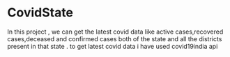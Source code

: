 # CovidState

In this project , we can get the latest covid data like active cases,recovered cases,deceased and confirmed cases both of the state and all the districts present in that state . to get latest covid data i have used covid19india api
